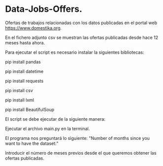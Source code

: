 # Data-Jobs-Offers.
Ofertas de trabajos relacionadas con los datos publicadas en el portal web https://www.domestika.org.

En el fichero adjunto csv se muestran las ofertas publicadas desde hace 12 meses hasta ahora.

Para ejecutar el script es necesario instalar la siguientes bibliotecas:


pip install pandas

pip install datetime

pip install requests

pip install csv

pip install lxml

pip install BeautifulSoup




El script se debe ejecutar de la siguiente manera:

Ejecutar el archivo main.py en la terminal. 

El programa nos preguntará lo siguiente:  "Number of months since you want to have the dataset:"

Introducir el número de meses previos desde el que queremos obtener las ofertas publicadas.

